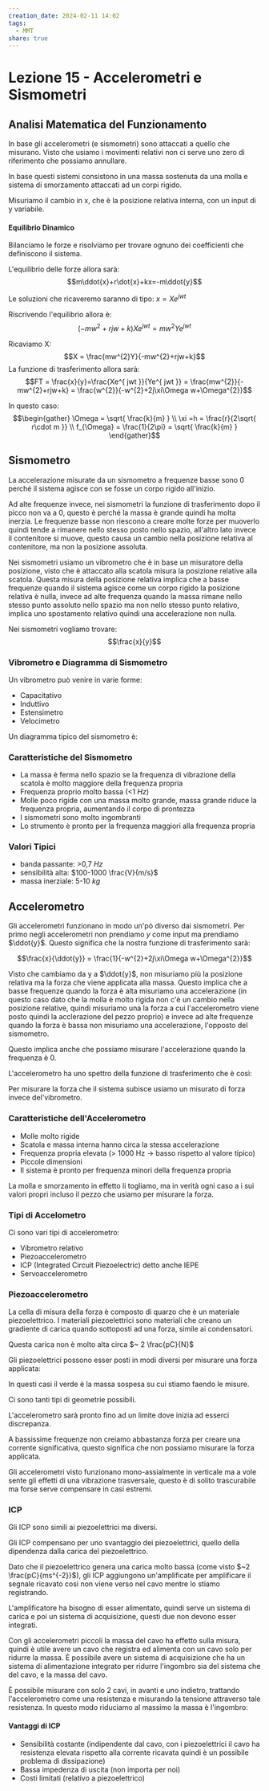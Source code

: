 ```yaml
---
creation_date: 2024-02-11 14:02
tags:
  - MMT
share: true
---
```

# Lezione 15 - Accelerometri e Sismometri

## Analisi Matematica del Funzionamento

In base gli accelerometri (e sismometri) sono attaccati a quello che misurano. Visto che usiamo i movimenti relativi non ci serve uno zero di riferimento che possiamo annullare. 

In base questi sistemi consistono in una massa sostenuta da una molla e sistema di smorzamento attaccati ad un corpi rigido.

Misuriamo il cambio in x, che è la posizione relativa interna, con un input di y variabile.

<!Diagramma semplice>

#### Equilibrio Dinamico

Bilanciamo le forze e risolviamo per trovare ognuno dei coefficienti che definiscono il sistema.

<!Diagramma equilibrio dinamico>

L'equilibrio delle forze allora sarà:
$$m\ddot{x}+r\dot{x}+kx=-m\ddot{y}$$

Le soluzioni che ricaveremo saranno di tipo: $x = Xe^{ jwt }$

Riscrivendo l'equilibrio allora è:
$$(-mw^{2}+rjw+k)Xe^{ jwt } = mw^{2}Ye^{ jwt }$$

Ricaviamo X:
$$X = \frac{mw^{2}Y}{-mw^{2}+rjw+k}$$
La funzione di trasferimento allora sarà:
$$FT = \frac{x}{y}=\frac{Xe^{ jwt }}{Ye^{ jwt }} = \frac{mw^{2}}{-mw^{2}+rjw+k} = \frac{w^{2}}{-w^{2}+2j\xi\Omega w+\Omega^{2}}$$

In questo caso:
$$\begin{gather}
\Omega = \sqrt{ \frac{k}{m} } \\
\xi =h = \frac{r}{2\sqrt{ r\cdot m }} \\
f_{\Omega} = \frac{1}{2\pi} = \sqrt{ \frac{k}{m} }
\end{gather}$$

## Sismometro

La accelerazione misurate da un sismometro a frequenze basse sono 0 perché il sistema agisce con se fosse un corpo rigido all'inizio.

Ad alte frequenze invece, nei sismometri la funzione di trasferimento dopo il picco non va a 0, questo è perché la massa è grande quindi ha molta inerzia.
Le frequenze basse non riescono a creare molte forze per muoverlo quindi tende a rimanere nello stesso posto nello spazio, all'altro lato invece il contenitore si muove, questo causa un cambio nella posizione relativa al contenitore, ma non la posizione assoluta. 

Nei sismometri usiamo un vibrometro che è in base un misuratore della posizione, visto che è attaccato alla scatola misura la posizione relative alla scatola. Questa misura della posizione relativa implica che a basse frequenze quando il sistema agisce come un corpo rigido la posizione relativa è nulla, invece ad alte frequenza quando la massa rimane nello stesso punto assoluto nello spazio ma non nello stesso punto relativo, implica uno spostamento relativo quindi una accelerazione non nulla.

<!Diagrammi spettri della funzione di trasferimento pg.6>


Nei sismometri vogliamo trovare:
$$\frac{x}{y}$$
### Vibrometro e Diagramma di Sismometro

Un vibrometro può venire in varie forme:
- Capacitativo
- Induttivo
- Estensimetro
- Velocimetro

Un diagramma tipico del sismometro è:

<!Diagramma sismometro con vibrometro>

### Caratteristiche del Sismometro

- La massa è ferma nello spazio se la frequenza di vibrazione della scatola è molto maggiore della frequenza propria
- Frequenza proprio molto bassa (<1 $Hz$)
- Molle poco rigide con una massa molto grande, massa grande riduce la frequenza propria, aumentando il corpo di prontezza
- I sismometri sono molto ingombranti
- Lo strumento è pronto per la frequenza maggiori alla frequenza propria

### Valori Tipici

- banda passante: >0,7 $Hz$
- sensibilità alta: $100-1000 \frac{V}{m/s}$
- massa inerziale: 5-10 $kg$

## Accelerometro

Gli accelerometri funzionano in modo un'pò diverso dai sismometri. Per primo negli accelerometri non prendiamo $y$ come input ma prendiamo $\ddot{y}$. Questo significa che la nostra funzione di trasferimento sarà:

$$\frac{x}{\ddot{y}} = \frac{1}{-w^{2}+2j\xi\Omega w+\Omega^{2}}$$

Visto che cambiamo da y a $\ddot{y}$, non misuriamo più la posizione relativa ma la forza che viene applicata alla massa. Questo implica che a basse frequenze quando la forza è alta misuriamo una accelerazione (in questo caso dato che la molla è molto rigida non c'è un cambio nella posizione relative, quindi misuriamo una la forza a cui l'accelerometro viene posto quindi la acclerazione del pezzo proprio) e invece ad alte frequenze quando la forza è bassa non misuriamo una accelerazione, l'opposto del sismometro.

Questo implica anche che possiamo misurare l'accelerazione quando la frequenza è 0.

L'accelerometro ha uno spettro della funzione di trasferimento che è così:
<!Diagramma accelerometro funzione di trasferimento>

Per misurare la forza che il sistema subisce usiamo un misurato di forza invece del'vibrometro.

<!Diagramma accelerometro>

### Caratteristiche dell'Accelerometro

- Molle molto rigide
- Scatola e massa interna hanno circa la stessa accelerazione
- Frequenza propria elevata (> 1000 Hz $\to$ basso rispetto al valore tipico)
- Piccole dimensioni
- Il sistema è pronto per frequenza minori della frequenza propria

La molla e smorzamento in effetto li togliamo, ma in verità ogni caso a i sui valori propri incluso il pezzo che usiamo per misurare la forza.

### Tipi di Accelometro

Ci sono vari tipi di accelerometro:

- Vibrometro relativo
- Piezoaccelerometro
- ICP (Integrated Circuit Piezoelectric) detto anche IEPE
- Servoaccelerometro
### Piezoaccelerometro

La cella di misura della forza è composto di quarzo che è un materiale piezoelettrico. I materiali piezoelettrici sono materiali che creano un gradiente di carica quando sottoposti ad una forza, simile ai condensatori.

Questa carica non è molto alta circa $~ 2 \frac{pC}{N}$

Gli piezoelettrici possono esser posti in modi diversi per misurare una forza applicata:

<!DIagramma pg.13>

In questi casi il verde è la massa sospesa su cui stiamo faendo le misure.

Ci sono tanti tipi di geometrie possibili.

L'accelerometro sarà pronto fino ad un limite dove inizia ad esserci discrepanza.

A bassissime frequenze non creiamo abbastanza forza per creare una corrente significativa, questo significa che non possiamo misurare la forza applicata. 

<!Diagramma pg.15>

Gli accelerometri visto funzionano mono-assialmente in verticale ma a vole sente gli effetti di una vibrazione trasversale, questo è di solito trascurabile ma forse serve compensare in casi estremi.

### ICP

Gli ICP sono simili ai piezoelettrici ma diversi.

Gli ICP compensano per uno svantaggio dei piezoelettrici, quello della dipendenza dalla carica del piezoelettrico. 

Dato che il piezoelettrico genera una carica molto bassa (come visto $~2 \frac{pC}{ms^{-2}}$), gli ICP aggiungono un'amplificate per amplificare il segnale ricavato cosi non viene verso nel cavo mentre lo stiamo registrando.

<!Diagramma pg.20>


L'amplificatore ha bisogno di esser alimentato, quindi serve un sistema di carica e poi un sistema di acquisizione, questi due non devono esser integrati.

Con gli accelerometri piccoli la massa del cavo ha effetto sulla misura, quindi è utile avere un cavo che registra ed alimenta con un cavo solo per ridurre la massa. È possibile avere un sistema di acquisizione che ha un sistema di alimentazione integrato per ridurre l'ingombro sia del sistema che del cavo, e la massa del cavo.

È possibile misurare con solo 2 cavi, in avanti e uno indietro, trattando l'accelerometro come una resistenza e misurando la tensione attraverso tale resistenza. In questo modo riduciamo al massimo la massa è l'ingombro:

<!Diagramma pg.24>

#### Vantaggi di ICP

- Sensibilità costante (indipendente dal cavo, con i piezoelettrici il cavo ha resistenza elevata rispetto alla corrente ricavata quindi è un possibile problema di dissipazione)
- Bassa impedenza di uscita (non importa per noi)
- Costi limitati (relativo a piezoelettrico)





